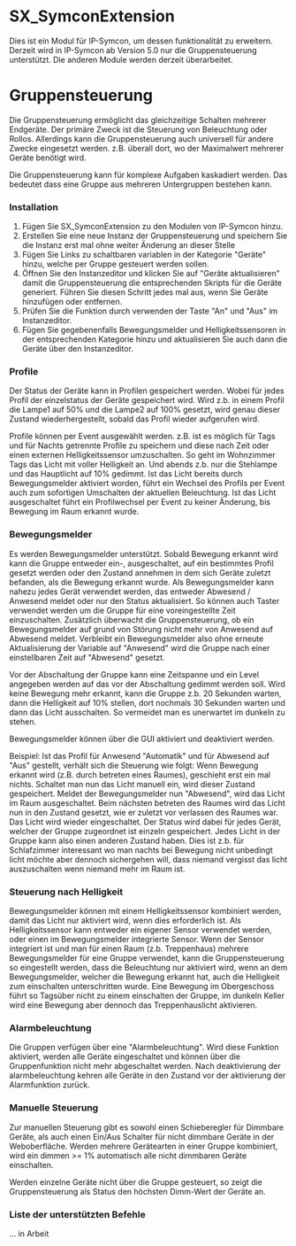 # SX_SymconExtension

Dies ist ein Modul für IP-Symcon, um dessen funktionalität zu erweitern. Derzeit wird in IP-Symcon ab Version 5.0 nur die Gruppensteuerung unterstützt. Die anderen Module werden derzeit überarbeitet.

# Gruppensteuerung
Die Gruppensteuerung ermöglicht das gleichzeitige Schalten mehrerer Endgeräte. Der primäre Zweck ist die Steuerung von Beleuchtung oder Rollos. Allerdings kann die Gruppensteuerung auch universell für andere Zwecke eingesetzt werden. z.B. überall dort, wo der Maximalwert mehrerer Geräte benötigt wird.

Die Gruppensteuerung kann für komplexe Aufgaben kaskadiert werden. Das bedeutet dass eine Gruppe aus mehreren Untergruppen bestehen kann.

### Installation
1.  Fügen Sie SX_SymconExtension zu den Modulen von IP-Symcon hinzu.
2.  Erstellen Sie eine neue Instanz der Gruppensteuerung und speichern Sie die Instanz erst mal ohne weiter Änderung an dieser Stelle
3.  Fügen Sie Links zu schaltbaren variablen in der Kategorie "Geräte" hinzu, welche per Gruppe gesteuert werden sollen.
4.  Öffnen Sie den Instanzeditor und klicken Sie auf "Geräte aktualisieren" damit die Gruppensteuerung die entsprechenden Skripts für die Geräte generiert. Führen Sie diesen Schritt jedes mal aus, wenn Sie Geräte hinzufügen oder entfernen.
5.  Prüfen Sie die Funktion durch verwenden der Taste "An" und "Aus" im Instanzeditor.
6. Fügen Sie gegebenenfalls Bewegungsmelder und Helligkeitssensoren in der entsprechenden Kategorie hinzu und aktualisieren Sie auch dann die Geräte über den Instanzeditor.


### Profile
Der Status der Geräte kann in Profilen gespeichert werden. Wobei für jedes Profil der einzelstatus der Geräte gespeichert wird. Wird z.b. in einem Profil die Lampe1 auf 50% und die Lampe2 auf 100% gesetzt, wird genau dieser Zustand wiederhergestellt, sobald das Profil wieder aufgerufen wird.

Profile können per Event ausgewählt werden. z.B. ist es möglich für Tags und für Nachts getrennte Profile zu speichern und diese nach Zeit oder einen externen Helligkeitssensor umzuschalten. So geht im Wohnzimmer Tags das Licht mit voller Helligkeit an. Und abends z.b. nur die Stehlampe und das Hauptlicht auf 10% gedimmt.
Ist das Licht bereits durch Bewegungsmelder aktiviert worden, führt ein Wechsel des Profils per Event auch zum sofortigen Umschalten der aktuellen Beleuchtung. Ist das Licht ausgeschaltet führt ein Profilwechsel per Event zu keiner Änderung, bis Bewegung im Raum erkannt wurde.

### Bewegungsmelder
Es werden Bewegungsmelder unterstützt. Sobald Bewegung erkannt wird kann die Gruppe entweder ein-, ausgeschaltet, auf ein bestimmtes Profil gesetzt werden oder den Zustand annehmen in dem sich Geräte zuletzt befanden, als die Bewegung erkannt wurde. Als Bewegungsmelder kann nahezu jedes Gerät verwendet werden, das entweder Abwesend / Anwesend meldet oder nur den Status aktualisiert. So können auch Taster verwendet werden um die Gruppe für eine voreingestellte Zeit einzuschalten. Zusätzlich überwacht die Gruppensteuerung, ob ein Bewegungsmelder auf grund von Störung nicht mehr von Anwesend auf Abwesend meldet. Verbleibt ein Bewegungsmelder also ohne erneute Aktualisierung der Variable auf "Anwesend" wird die Gruppe nach einer einstellbaren Zeit auf "Abwesend" gesetzt.

Vor der Abschaltung der Gruppe kann eine Zeitspanne und ein Level angegeben werden auf das vor der Abschaltung gedimmt werden soll. Wird keine Bewegung mehr erkannt, kann die Gruppe z.b. 20 Sekunden warten, dann die Helligkeit auf 10% stellen, dort nochmals 30 Sekunden warten und dann das Licht ausschalten. So vermeidet man es unerwartet im dunkeln zu stehen.

Bewegungsmelder können über die GUI aktiviert und deaktiviert werden. 

Beispiel:
Ist das Profil für Anwesend "Automatik" und für Abwesend auf "Aus" gestellt, verhält sich die Steuerung wie folgt: Wenn Bewegung erkannt wird (z.B. durch betreten eines Raumes), geschieht erst ein mal nichts. Schaltet man nun das Licht manuell ein, wird dieser Zustand gespeichert. Meldet der Bewegungsmelder nun "Abwesend", wird das Licht im Raum ausgeschaltet. Beim nächsten betreten des Raumes wird das Licht nun in den Zustand gesetzt, wie er zuletzt vor verlassen des Raumes war. Das Licht wird wieder eingeschaltet. Der Status wird dabei für jedes Gerät, welcher der Gruppe zugeordnet ist einzeln gespeichert. Jedes Licht in der Gruppe kann also einen anderen Zustand haben. Dies ist z.b. für Schlafzimmer interessant wo man nachts bei Bewegung nicht unbedingt licht möchte aber dennoch sichergehen will, dass niemand vergisst das licht auszuschalten wenn niemand mehr im Raum ist.

### Steuerung nach Helligkeit
Bewegungsmelder können mit einem Helligkeitssensor kombiniert werden, damit das Licht nur aktiviert wird, wenn dies erforderlich ist. Als Helligkeitssensor kann entweder ein eigener Sensor verwendet werden, oder einen im Bewegungsmelder integrierte Sensor. Wenn der Sensor integriert ist und man für einen Raum (z.b. Treppenhaus) mehrere Bewegungsmelder für eine Gruppe verwendet, kann die Gruppensteuerung so eingestellt werden, dass die Beleuchtung nur aktiviert wird, wenn an dem Bewegungsmelder, welcher die Bewegung erkannt hat, auch die Helligkeit zum einschalten unterschritten wurde. Eine Bewegung im Obergeschoss führt so Tagsüber nicht zu einem einschalten der Gruppe, im dunkeln Keller wird eine Bewegung aber dennoch das Treppenhauslicht aktivieren.

### Alarmbeleuchtung
Die Gruppen verfügen über eine "Alarmbeleuchtung". Wird diese Funktion aktiviert, werden alle Geräte eingeschaltet und können über die Gruppenfunktion nicht mehr abgeschaltet werden. Nach deaktivierung der alarmbeleuchtung kehren alle Geräte in den Zustand vor der aktivierung der Alarmfunktion zurück.

### Manuelle Steuerung
Zur manuellen Steuerung gibt es sowohl einen Schieberegler für Dimmbare Geräte, als auch einen Ein/Aus Schalter für nicht dimmbare Geräte in der Weboberfläche. Werden mehrere Gerätearten in einer Gruppe kombiniert, wird ein dimmen >= 1% automatisch alle nicht dimmbaren Geräte einschalten.

Werden einzelne Geräte nicht über die Gruppe gesteuert, so zeigt die Gruppensteuerung als Status den höchsten Dimm-Wert der Geräte an.

### Liste der unterstützten Befehle
... in Arbeit
